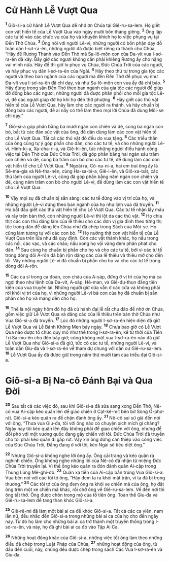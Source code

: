 # Cử Hành Lễ Vượt Qua
<sup><b>1</b></sup> Giô-si-a cử hành Lễ Vượt Qua để nhớ ơn Chúa tại Giê-ru-sa-lem. Họ giết con vật hiến tế của Lễ Vượt Qua vào ngày mười bốn tháng giêng. <sup><b>2</b></sup> Ông lập các tư tế vào các chức vụ của họ và khuyến khích họ lo việc phụng vụ tại Ðền Thờ Chúa. <sup><b>3</b></sup> Ông nói với người Lê-vi, những người có bổn phận dạy dỗ toàn dân I-sơ-ra-ên, những người đã được biệt riêng ra thánh cho Chúa, “Hãy để Rương Thánh vào Ðền Thờ mà Sa-lô-môn con của Ða-vít vua I-sơ-ra-ên đã xây. Bây giờ các ngươi không cần phải khiêng Rương ấy cho nặng vai mình nữa. Hãy để thì giờ lo phục vụ Chúa, Ðức Chúa Trời của các ngươi, và hãy phục vụ dân I-sơ-ra-ên của Ngài. <sup><b>4</b></sup> Hãy theo thứ tự trong gia tộc các ngươi và theo ban ngành của các ngươi mà đến Ðền Thờ để phục vụ như Ða-vít vua I-sơ-ra-ên đã chỉ dạy, và như Sa-lô-môn con vua ấy đã chỉ bảo. <sup><b>5</b></sup> Hãy đứng trong sân Ðền Thờ theo ban ngành của gia tộc các ngươi để giúp đỡ đồng bào các ngươi, những người đã được phân phối cho mỗi gia tộc Lê-vi, để các ngươi giúp đỡ họ khi họ đến thờ phượng. <sup><b>6</b></sup> Hãy giết các thú vật hiến tế của Lễ Vượt Qua, hãy làm cho các ngươi ra thánh, và hãy chuẩn bị đồng bào các ngươi, để ai nấy có thể làm theo mọi lời Chúa đã dùng Môi-se chỉ dạy.”

<sup><b>7</b></sup> Giô-si-a góp phần bằng ba mươi ngàn con chiên và dê, cùng ba ngàn con bò, bắt từ các đàn súc vật của ông, để dân dùng làm các con vật hiến tế cho Lễ Vượt Qua. Tất cả các thú vật đó đều do vua tặng. <sup><b>8</b></sup> Các triều thần của ông cũng tự ý góp phần cho dân, cho các tư tế, và cho những người Lê-vi. Hinh-ki-a, Xa-cha-ri-a, và Giê-hi-ên, tức những người điều hành công việc tại Ðền Thờ của Ðức Chúa Trời, đã góp phần bằng hai ngàn sáu trăm con chiên và dê, cùng ba trăm con bò cho các tư tế, để dùng làm các con vật hiến tế cho Lễ Vượt Qua. <sup><b>9</b></sup> Ngoài ra, Cô-na-ni-a, hai em trai ông ấy là Sê-ma-gia và Nê-tha-nên, cùng Ha-sa-bi-a, Giê-i-ên, và Giô-xa-bát, các thủ lãnh của người Lê-vi, cũng đã góp phần bằng năm ngàn con chiên và dê, cùng năm trăm con bò cho người Lê-vi, để dùng làm các con vật hiến tế cho Lễ Vượt Qua.

<sup><b>10</b></sup> Vậy mọi sự đã chuẩn bị sẵn sàng: các tư tế đứng vào vị trí của họ, và những người Lê-vi đứng theo ban ngành của họ như lịnh vua đã truyền. <sup><b>11</b></sup> Họ bắt đầu giết các thú vật hiến tế cho Lễ Vượt Qua. Các tư tế nhận lấy máu và rảy trên bàn thờ, còn những người Lê-vi thì lột da các thú vật. <sup><b>12</b></sup> Họ chia thịt các con thú dâng làm của lễ thiêu cho các đơn vị gia đình theo từng thị tộc trong dân để dâng lên Chúa như đã chép trong Sách của Môi-se. Họ cũng làm tương tự với các con bò. <sup><b>13</b></sup> Họ nướng thịt con vật hiến tế của Lễ Vượt Qua trên lửa như đã quy định. Còn các vật thánh khác, họ nấu trong các nồi, các vạc, và các chảo; nấu xong họ vội vàng đem phân phát cho dân. <sup><b>14</b></sup> Sau cùng họ chuẩn bị phần cho họ và cho các tư tế, bởi vì các tư tế trong dòng dõi A-rôn đã bận rộn dâng các của lễ thiêu và thiêu mỡ cho đến tối. Vậy những người Lê-vi đã chuẩn bị phần cho họ và cho các tư tế trong dòng dõi A-rôn.

<sup><b>15</b></sup> Các ca sĩ trong ca đoàn, con cháu của A-sáp, đứng ở vị trí của họ mà ca ngợi theo như lệnh của Ða-vít, A-sáp, Hê-man, và Giê-đu-thun đấng tiên kiến của vua truyền lại. Những người giữ cửa vẫn ở các cửa và không phải rời khỏi vị trí của họ, vì những người Lê-vi bà con của họ đã chuẩn bị sẵn phần cho họ và mang đến cho họ.

<sup><b>16</b></sup> Thế là nội ngày hôm đó họ đã cử hành đại lễ rất chu đáo để nhớ ơn Chúa, gồm việc giữ Lễ Vượt Qua và dâng các của lễ thiêu trên bàn thờ Chúa như Vua Giô-si-a đã truyền. <sup><b>17</b></sup> Lúc đó những người I-sơ-ra-ên hiện diện đã giữ Lễ Vượt Qua và Lễ Bánh Không Men bảy ngày. <sup><b>18</b></sup> Chưa bao giờ có Lễ Vượt Qua nào được tổ chức quy mô như thế trong I-sơ-ra-ên, kể từ thời của Tiên Tri Sa-mu-ên cho đến bấy giờ; cũng không một vua I-sơ-ra-ên nào đã giữ Lễ Vượt Qua như Giô-si-a đã giữ, tức có các tư tế, những người Lê-vi, và toàn dân Giu-đa và I-sơ-ra-ên về tham dự chung với dân cư Giê-ru-sa-lem. <sup><b>19</b></sup> Lễ Vượt Qua ấy đã được giữ trong năm thứ mười tám của triều đại Giô-si-a.


# Giô-si-a Bị Na-cô Ðánh Bại và Qua Ðời
<sup><b>20</b></sup> Sau tất cả các việc đó, sau khi Giô-si-a đã sửa sang xong Ðền Thờ, Nê-cô vua Ai-cập kéo quân lên để giao chiến ở Cạt-kê-mít bên bờ Sông Ơ-phơ-rát. Giô-si-a kéo quân ra để chận đánh ông ấy. <sup><b>21</b></sup> Nê-cô sai sứ giả đến nói với ông, “Thưa vua Giu-đa, tôi với ông nào có chuyện xích mích gì chăng? Ngày nay tôi kéo quân lên đây không phải để giao chiến với ông, nhưng để đối phó với một vương quốc đang gây chiến với tôi. Ðức Chúa Trời đã truyền cho tôi phải kéo quân đi gấp rút. Vậy xin ông đừng can thiệp vào công việc của Ðức Chúa Trời, Ðấng đang ở với tôi, kẻo Ngài sẽ tiêu diệt ông.”

<sup><b>22</b></sup> Nhưng Giô-si-a không nghe lời ông ấy. Ông cải trang và kéo quân ra nghinh chiến. Ông không nghe những lời của Nê-cô đã nhận từ miệng Ðức Chúa Trời truyền lại. Vì thế ông kéo quân ra đón đánh quân Ai-cập trong Thung Lũng Mê-ghi-đô. <sup><b>23</b></sup> Quân xạ tiễn của Ai-cập bắn trúng Vua Giô-si-a. Vua bèn nói với các tôi tớ ông, “Hãy đem ta ra khỏi mặt trận, vì ta đã bị trọng thương.” <sup><b>24</b></sup> Các tôi tớ của ông đem ông ra khỏi xe chiến mã của ông, họ đặt ông trên một xe chiến mã khác, rồi chở ông về Giê-ru-sa-lem. Về đến nơi thì ông tắt thở. Ông được chôn trong mộ của tổ tiên ông. Toàn thể Giu-đa và Giê-ru-sa-lem để tang than khóc Giô-si-a.

<sup><b>25</b></sup> Giê-rê-mi đã làm một bài ai ca để khóc Giô-si-a. Tất cả các ca viên, nam lẫn nữ, đều nhắc đến Giô-si-a trong những bài ai ca của họ cho đến ngày nay. Từ đó họ làm cho những bài ai ca trở thành một truyền thống trong I-sơ-ra-ên, và này, họ đã ghi bài ai ca đó vào Tập Ai Ca.

<sup><b>26</b></sup> Những hoạt động khác của Giô-si-a, những việc tốt ông làm theo những điều đã chép trong Luật Pháp của Chúa, <sup><b>27</b></sup> những hoạt động của ông, từ đầu đến cuối, này, chúng đều được chép trong sách Các Vua I-sơ-ra-ên và Giu-đa.